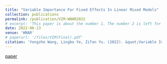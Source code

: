 ```yaml
---
title: "Variable Importance For Fixed Effects In Linear Mixed Models"
collection: publications
permalink: /publication/VIM-WNAR2022
# excerpt: 'This paper is about the number 1. The number 2 is left for future work.'
date: 2022-06-13
venue: 'WNAR'
# paperurl: '/files/VIM(Final).pdf'
citation: 'Yongzhe Wang, Lingbo Ye, Zifan Yu. (2022). &quot;Variable Importance For Fixed Effects In Linear Mixed Models.&quot; <i>WNAR Annual Meeting 2022</i>'
---
```

[paper](https://github.com/learningmalanya/learningmalanya.github.io/tree/master/files/pubs/VIM(Final).pdf)
